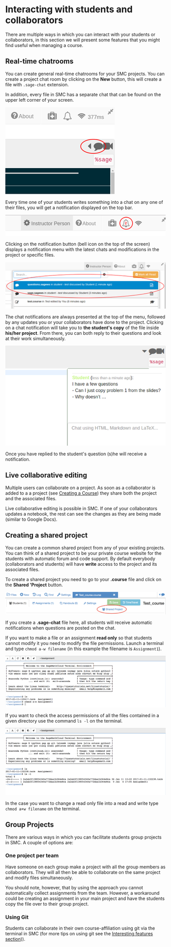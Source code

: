 # Interacting with students and collaborators
There are multiple ways in which you can interact with your students or collaborators, in this section we will present some features that you might find useful when managing a course.

## Real-time chatrooms
You can create general real-time chatrooms for your SMC projects. You can create a project chat room by clicking on the **New** button, this will create a file with `.sage-chat` extension.

In addition, every file in SMC has a separate chat that can be found on the upper left corner of your screen.

![The chat button](./assets/chat_button.png)

Every time one of your students writes something into a chat on any one of their files, you will get a notification displayed on the top bar.

![The notification](./assets/instructor_notification.png)

Clicking on the notification button (bell icon on the top of the screen) displays a notification menu with the latest chats and modifications in the project or specific files.

![Notification Bar](./assets/notification_highlighted.png)

The chat notifications are always presented at the top of the menu, followed by any updates you or your collaborators have done to the project. Clicking on a chat notification will take you to **the student's copy** of the file inside **his/her project**.
From there, you can both reply to their questions and look at their work simultaneously.

![TA assistance example](./assets/student_question.png)

Once you have replied to the student's question (s)he will receive a notification.

## Live collaborative editing
Multiple users can collaborate on a project. As soon as a collaborator is added to a a project (see [Creating a Course](./creating_a_course/creating_course.md)) they share both the project and the associated files.

Live collaborative editing is possible in SMC. If one of your collaborators updates a notebook, the rest can see the changes as they are being made (similar to Google Docs).

## Creating a shared project
You can create a common shared project from any of your existing projects. You can think of a shared project to be your private course website for the students with automatic forum and code support. By default everybody (collaborators and students) will have **write** access to the project and its associated files.

To create a shared project you need to go to your **.course** file and click on the **Shared 'Project** button.

![Create shared](./assets/shared1.png)

If you create a **.sage-chat** file here, all students will receive automatic notifications when questions are posted on the chat.

If you want to make a file or an assignment **read only** so that students cannot modify it you need to modify the file permissions. Launch a terminal and type `chmod a-w filename` (in this example the filename is `Assignment1`).

![Read only files](./assets/read_only.png)

If you want to check the access permissions of all the files contained in a given directory use the command `ls -l` on the terminal.

![Access check](./assets/ls_assignment.png)

In the case you want to change a read only file into a read and write type `chmod a+w filename` on the terminal.

## Group Projects
There are various ways in which you can facilitate  students group projects in SMC. A couple of options are:

### One project per team
Have someone on each group make a project with all the group members as collaborators.
They will all then be able to collaborate on the same project and modify files simultaneously.

You should note, however, that by using the approach you cannot automatically collect assignments from the team. However, a workaround could be creating an assignment in your main project and have the students copy the file over to their group project.

### Using Git
Students can collaborate in their own course-affiliation using git via the terminal in SMC (for more tips on using git see the [Interesting features section](./tips_and_tricks/tips_and_tricks.md))).

